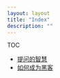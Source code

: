 ```yaml
---
layout: layout
title: "Index"
description: ""
---
```


TOC

- [提问的智慧](smart-questions.html)
- [如何成为黑客](hacker-howto.html)
